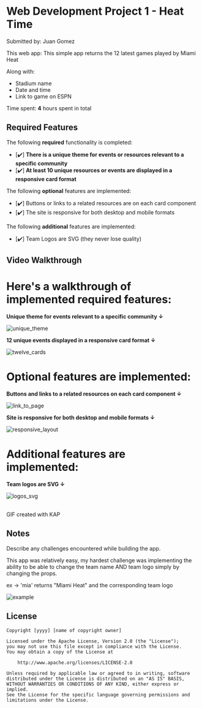 # Web Development Project 1 - Heat Time

Submitted by: Juan Gomez

This web app: This simple app returns the 12 latest games played by Miami Heat 

Along with:
- Stadium name
- Date and time
- Link to game on ESPN

Time spent: **4** hours spent in total

## Required Features

The following **required** functionality is completed:

- [✔️] **There is a unique theme for events or resources relevant to a specific community**
- [✔️] **At least 10 unique resources or events are displayed in a responsive card format**

The following **optional** features are implemented:

- [✔️] Buttons or links to a related resources are on each card component
- [✔️] The site is responsive for both desktop and mobile formats

The following **additional** features are implemented:

* [✔️] Team Logos are SVG (they never lose quality)

## Video Walkthrough

<h1>Here's a walkthrough of implemented required features:</h1>

**Unique theme for events relevant to a specific community ↓**

![unique_theme](https://github.com/6uan/Heat-Nation/assets/110940309/73ba0d1e-f9f6-4ce7-81ea-6dbd1930d21f)

**12 unique events displayed in a responsive card format ↓**

![twelve_cards](https://github.com/6uan/Heat-Nation/assets/110940309/0db57576-7d49-466f-8b9e-500c32438044)


<h1>Optional features are implemented:</h1>

 **Buttons and links to a related resources on each card component ↓**

 ![link_to_page](https://github.com/6uan/Heat-Nation/assets/110940309/ea63be63-dadc-4cb7-9c62-4edf2c887edc)

 **Site is responsive for both desktop and mobile formats ↓**

 ![responsive_layout](https://github.com/6uan/Heat-Nation/assets/110940309/2b8a47bb-b6f3-4540-946b-d6c94a544890)

 <h1>Additional features are implemented:</h1>

 **Team logos are SVG ↓**

 ![logos_svg](https://github.com/6uan/Heat-Nation/assets/110940309/6204d599-6930-40da-bb39-fc49eca4fc39)


<!-- Replace this with whatever GIF tool you used! -->
<br>
GIF created with KAP 
<!-- Recommended tools:
[Kap](https://getkap.co/) for macOS
[ScreenToGif](https://www.screentogif.com/) for Windows
[peek](https://github.com/phw/peek) for Linux. -->

## Notes

Describe any challenges encountered while building the app.

This app was relatively easy, my hardest challenge was implementing the ability to be able to change the team name AND team logo simply by changing the props. 

ex -> 'mia' returns "Miami Heat" and the corresponding team logo

 ![example](https://github.com/6uan/Heat-Nation/assets/110940309/5ccfb979-dfed-4ba0-82b2-387144ca5f51)

## License

    Copyright [yyyy] [name of copyright owner]

    Licensed under the Apache License, Version 2.0 (the "License");
    you may not use this file except in compliance with the License.
    You may obtain a copy of the License at

        http://www.apache.org/licenses/LICENSE-2.0

    Unless required by applicable law or agreed to in writing, software
    distributed under the License is distributed on an "AS IS" BASIS,
    WITHOUT WARRANTIES OR CONDITIONS OF ANY KIND, either express or implied.
    See the License for the specific language governing permissions and
    limitations under the License.
